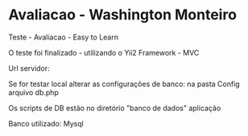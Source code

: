 # Avaliacao - Washington Monteiro
Teste - Avaliacao - Easy to Learn 

O teste foi finalizado - utilizando o Yii2 Framework - MVC

Url servidor: 

Se for testar local alterar as configurações de banco:
na pasta Config arquivo db.php

Os scripts de DB estão no diretório "banco de dados" aplicação

Banco utilizado: Mysql

